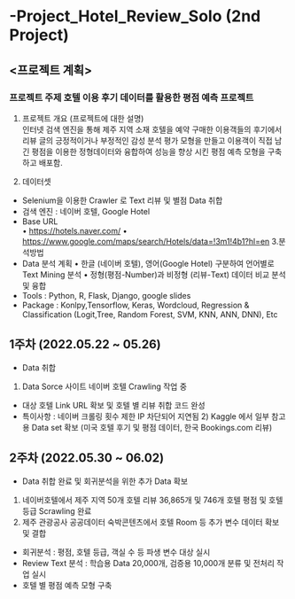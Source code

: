 # -Project_Hotel_Review_Solo (2nd Project)


## <프로젝트 계획>

### 프로젝트 주제	 호텔 이용 후기 데이터를 활용한 평점 예측 프로젝트

1. 프로젝트 개요
(프로젝트에 대한 설명)	
인터넷 검색 엔진을 통해 제주 지역 소재 호텔을 예약 구매한 이용객들의 후기에서 리뷰 글의 긍정적이거나 부정적인 감성 분석 평가 모형을 만들고
이용객이 직접 남긴 평점을 이용한 정형데이터와 융합하여 성능을 향상 시킨 평점 예측 모형을 구축하고 배포함. 

3. 데이터셋	 
 - Selenium을 이용한 Crawler 로 Text 리뷰 및 별점 Data 취합
 - 검색 엔진 : 네이버 호텔, Google Hotel  
 - Base URL  
    •	https://hotels.naver.com/
    •	https://www.google.com/maps/search/Hotels/data=!3m1!4b1?hl=en
3.분석방법	
 - Data 분석 계획
   •	한글 (네이버 호텔), 영어(Google Hotel) 구분하여 언어별로 Text Mining 분석
   •	정형(평점-Number)과 비정형 (리뷰-Text) 데이터 비교 분석 및 융합    
-	Tools : Python, R, Flask, Django, google slides 
-	Package : Konlpy,Tensorflow, Keras, Wordcloud, Regression & Classification (Logit,Tree,  Random Forest, SVM, KNN, ANN, DNN), Etc


## 1주차 (2022.05.22 ~ 05.26) 
-	Data 취합 
  1) Data Sorce 사이트 네이버 호텔 Crawling 작업 중
* 대상 호텔 Link URL 확보 및 호텔 별 리뷰 취합 코드 완성 
* 특이사항 : 네이버 크롤링 횟수 제한 IP 차단되어 지연됨
  2) Kaggle 에서 일부 참고용 Data set 확보 
(미국 호텔 후기 및 평점 데이터, 한국 Bookings.com 리뷰)

## 2주차 (2022.05.30 ~ 06.02) 
-	Data 취합 완료 및 회귀분석을 위한 추가 Data 확보 
  1) 네이버호텔에서 제주 지역 50개 호텔 리뷰 36,865개 및 746개 호텔 평점 및 호텔 등급 Scrawling 완료 
  2) 제주 관광공사 공공데이터 숙박콘텐츠에서 호텔 Room 등 추가 변수 데이터 확보 및 결합 
-	회귀분석 : 평점, 호텔 등급, 객실 수 등 파생 변수 대상 실시
-	Review Text 분석 : 학습용 Data 20,000개, 검증용 10,000개 분류 및 전처리 작업 실시
-	호텔 별 평점 예측 모형 구축
